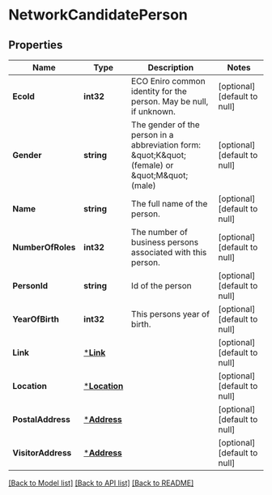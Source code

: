 # NetworkCandidatePerson

## Properties
Name | Type | Description | Notes
------------ | ------------- | ------------- | -------------
**EcoId** | **int32** | ECO Eniro common identity for the person. May be null, if unknown. | [optional] [default to null]
**Gender** | **string** | The gender of the person in a abbreviation form: \&quot;K\&quot; (female) or \&quot;M\&quot; (male) | [optional] [default to null]
**Name** | **string** | The full name of the person. | [optional] [default to null]
**NumberOfRoles** | **int32** | The number of business persons associated with this person. | [optional] [default to null]
**PersonId** | **string** | Id of the person | [optional] [default to null]
**YearOfBirth** | **int32** | This persons year of birth. | [optional] [default to null]
**Link** | [***Link**](Link.md) |  | [optional] [default to null]
**Location** | [***Location**](Location.md) |  | [optional] [default to null]
**PostalAddress** | [***Address**](Address.md) |  | [optional] [default to null]
**VisitorAddress** | [***Address**](Address.md) |  | [optional] [default to null]

[[Back to Model list]](../README.md#documentation-for-models) [[Back to API list]](../README.md#documentation-for-api-endpoints) [[Back to README]](../README.md)

